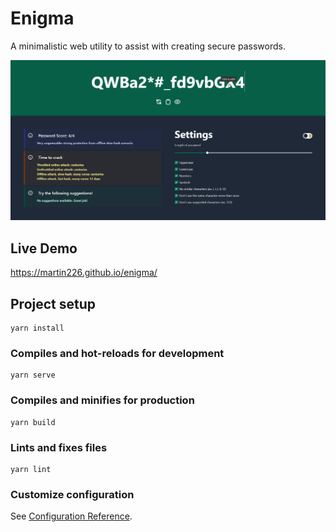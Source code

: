 # Enigma

A minimalistic web utility to assist with creating secure passwords.

![Enigma Screenshot](docs/enigma.png)

## Live Demo

<https://martin226.github.io/enigma/>

## Project setup

```
yarn install
```

### Compiles and hot-reloads for development

```
yarn serve
```

### Compiles and minifies for production

```
yarn build
```

### Lints and fixes files

```
yarn lint
```

### Customize configuration

See [Configuration Reference](https://cli.vuejs.org/config/).
